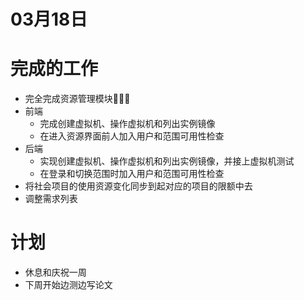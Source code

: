 # 03月18日

# 完成的工作

- 完全完成资源管理模块🎉🎉🎉
- 前端
  - 完成创建虚拟机、操作虚拟机和列出实例镜像
  - 在进入资源界面前人加入用户和范围可用性检查
- 后端 
  - 实现创建虚拟机、操作虚拟机和列出实例镜像，并接上虚拟机测试
  - 在登录和切换范围时加入用户和范围可用性检查
- 将社会项目的使用资源变化同步到起对应的项目的限额中去
- 调整需求列表

# 计划

- 休息和庆祝一周
- 下周开始边测边写论文

